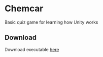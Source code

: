 # Chemcar
Basic quiz game for learning how Unity works

## Download
Download executable <a href = "https://github.com/Goggags123/chemcar/releases/latest/download/Chemcar.rar">here</a>

